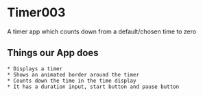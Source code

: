 # Timer003
A timer app which counts down from a default/chosen time to zero

## Things our App does
    * Displays a timer
    * Shows an animated border around the timer
    * Counts down the time in the time display
    * It has a duration input, start button and pause button
